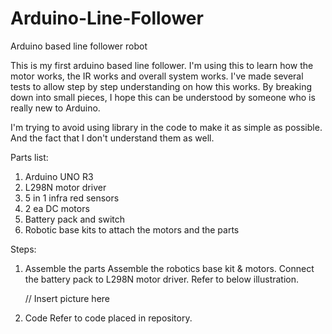# Arduino-Line-Follower

Arduino based line follower robot

This is my first arduino based line follower. I'm using this to learn how the motor works, the IR works and overall system works. I've made several tests to allow step by step understanding on how this works. By breaking down into small pieces, I hope this can be understood by someone who is really new to Arduino.

I'm trying to avoid using library in the code to make it as simple as possible. And the fact that I don't understand them as well.

Parts list:
1. Arduino UNO R3
2. L298N motor driver
3. 5 in 1 infra red sensors 
4. 2 ea DC motors
5. Battery pack and switch
6. Robotic base kits to attach the motors and the parts

Steps:
1. Assemble the parts
   Assemble the robotics base kit & motors. Connect the battery pack to L298N motor driver. Refer to below illustration.
   
   // Insert picture here
   
2. Code
   Refer to code placed in repository.
